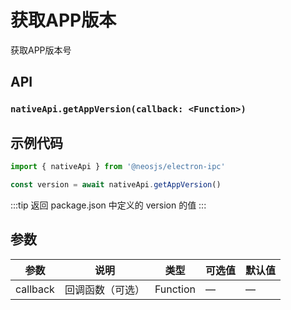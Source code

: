 # 获取APP版本 <BadgeTip text="异步" type="green"></BadgeTip>
获取APP版本号

## API
### `nativeApi.getAppVersion(callback: <Function>)`
### 

## 示例代码
```js
import { nativeApi } from '@neosjs/electron-ipc'

const version = await nativeApi.getAppVersion()
```
:::tip
返回 package.json 中定义的 version 的值
:::

## 参数

| 参数 | 说明    | 类型   | 可选值 | 默认值 |
| ---- | ------- | ------ | ------ | ------ |
| callback | 回调函数（可选） | Function | —      | —      |
